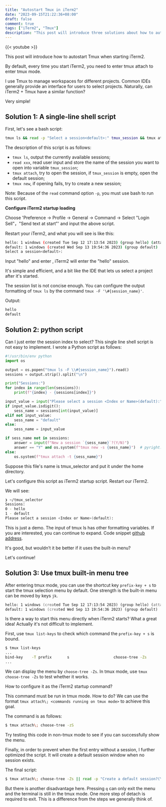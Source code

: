 ```yaml
---
title: "Autostart Tmux in iTerm2"
date: "2023-09-15T21:22:36+08:00"
draft: false
comment: true
tags: ["iTerm2", "Tmux"]
description: "This post will introduce three solutions about how to autostart Tmux when starting iTerm2."
---
```


{{< youtube  >}}

This post will introduce how to autostart Tmux when starting iTerm2. 

By default, every time you start iTerm2, you need to enter tmux attach to enter tmux mode.

I use Tmux to manage workspaces for different projects. Common IDEs generally provide an interface for users to select projects. Naturally, can iTerm2 + Tmux have a similar function?

Very simple!

## Solution 1: A single-line shell script

First, let's see a bash script:

```bash
tmux ls && read -p "Select a session<default>:" tmux_session && tmux attach -t ${tmux_session:-default} || tmux new -s ${tmux_session:-default}
```

The description of this script is as follows:

- `tmux ls`, output the currently available sessions;
- `read xxx`, read user input and store the name of the session you want to open into variable `tmux_session`;
- `tmux attach`, try to open the session, if `tmux_session` is empty, open the default session;
- `tmux new`, if opening fails, try to create a new session;

Note: Because of the `read` command option `-p`, you must use bash to run this script.

**Configure iTerm2 startup loading**

Choose 'Preference -> Profile -> General -> Command -> Select "Login Sell"，"Send text at start"' and input the above script.

Restart your iTerm2, and what you will see is like this:

```bash
hello: 1 windows (created Tue Sep 12 17:13:54 2023) (group hello) (attached)
default: 1 windows (created Wed Sep 13 19:54:36 2023) (group default)
Select a session<default>:
```

Input "hello" and enter , iTerm2 will enter the "hello" session. 

It's simple and efficient, and a bit like the IDE that lets us select a project after it's started.

The session list is not concise enough. You can configure the output formatting of `tmux ls` by the command `tmux -F '\#{session_name}'`.

Output: 

```bash
hello
default
```

## Solution 2: python script

Can I just enter the session index to select? This single line shell script is not easy to implement. I wrote a Python script as follows:

```python
#!/usr/bin/env python
import os

output = os.popen("tmux ls -F \\#{session_name}").read()
sessions = output.strip().split("\n")

print("Sessions:")
for index in range(len(sessions)):
    print(f"{index} - {sessions[index]}")

input_value = input("Please select a session <Index or Name>(default):")
if input_value.isdigit():
    sess_name = sessions[int(input_value)]
elif not input_value:
    sess_name = "default"
else:
    sess_name = input_value

if sess_name not in sessions:
    answer = input(f"New a session `{sess_name}`?(Y/N)")
    answer == "Y" and os.system(f"tmux new -s {sess_name}")  # pyright: ignore
else:
    os.system(f"tmux attach -t {sess_name}")
```

Suppose this file's name is tmux_selector and put it under the home directory. 

Let's configure this script as iTerm2 startup script. Restart our iTerm2.

We will see:

```bash
❯ ~/tmux_selector
Sessions:
0 - hello
1 - default
Please select a session <Index or Name>(default):
```

This is just a demo. The input of tmux ls has other formatting variables. If you are interested, you can continue to expand. Code snippet [github address](https://gist.github.com/poloxue/37d3d79b35964ab8d885296b84ab4b5a).

It's good, but wouldn’t it be better if it uses the built-in menu? 

Let's continue!

## Solution 3: Use tmux built-in menu tree

After entering tmux mode, you can use the shortcut key `prefix-key + s` to start the tmux selection menu by default. One strength is the built-in menu can be moved by keys `jk`. 

```zsh
hello: 1 windows (created Tue Sep 12 17:13:54 2023) (group hello) (attached)
default: 1 windows (created Wed Sep 13 19:54:36 2023) (group default)
```

Is there a way to start this menu directly when iTerm2 starts? What a great idea! Actually it's not difficult to implement.

First, use `tmux list-keys` to check which command the `prefix-key + s`  is bound.

```zsh
$ tmux list-keys
...
bind-key    -T prefix       s                    choose-tree -Zs
...
```

We can display the menu by `choose-tree -Zs`. In tmux mode, use `tmux choose-tree -Zs` to test whether it works.

How to configure it as the iTerm2 startup command?

This command must be run in tmux mode. How to do? We can use the format `tmux attach\; <commands running on tmux mode>` to achieve this goal.

The command is as follows:

```zsh
$ tmux attach\; choose-tree -zS
```

Try testing this code in non-tmux mode to see if you can successfully show the menu. 

Finally, in order to prevent when the first entry without a session, I further optimized the script. It will create a default session window when no session exists.

The final script:

```bash
$ tmux attach\; choose-tree -Zs || read -p "Create a default session?(Y/N)" anwser && [[ "${anwser}" == "Y" ]] && tmux new -t default
```

But there is another disadvantage here. Pressing `q` can only exit the menu and the terminal is still in the tmux mode. One more step of detach is required to exit. This is a difference from the steps we generally think of.

